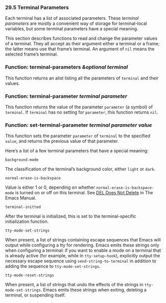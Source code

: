 

### 29.5 Terminal Parameters

Each terminal has a list of associated parameters. These *terminal parameters* are mostly a convenient way of storage for terminal-local variables, but some terminal parameters have a special meaning.

This section describes functions to read and change the parameter values of a terminal. They all accept as their argument either a terminal or a frame; the latter means use that frame’s terminal. An argument of `nil` means the selected frame’s terminal.

### Function: **terminal-parameters** *\&optional terminal*

This function returns an alist listing all the parameters of `terminal` and their values.

### Function: **terminal-parameter** *terminal parameter*

This function returns the value of the parameter `parameter` (a symbol) of `terminal`. If `terminal` has no setting for `parameter`, this function returns `nil`.

### Function: **set-terminal-parameter** *terminal parameter value*

This function sets the parameter `parameter` of `terminal` to the specified `value`, and returns the previous value of that parameter.

Here’s a list of a few terminal parameters that have a special meaning:

`background-mode`

The classification of the terminal’s background color, either `light` or `dark`.

`normal-erase-is-backspace`

Value is either 1 or 0, depending on whether `normal-erase-is-backspace-mode` is turned on or off on this terminal. See [DEL Does Not Delete](https://www.gnu.org/software/emacs/manual/html_node/emacs/DEL-Does-Not-Delete.html#DEL-Does-Not-Delete) in The Emacs Manual.

`terminal-initted`

After the terminal is initialized, this is set to the terminal-specific initialization function.

`tty-mode-set-strings`

When present, a list of strings containing escape sequences that Emacs will output while configuring a tty for rendering. Emacs emits these strings only when configuring a terminal: if you want to enable a mode on a terminal that is already active (for example, while in `tty-setup-hook`), explicitly output the necessary escape sequence using `send-string-to-terminal` in addition to adding the sequence to `tty-mode-set-strings`.

`tty-mode-reset-strings`

When present, a list of strings that undo the effects of the strings in `tty-mode-set-strings`. Emacs emits these strings when exiting, deleting a terminal, or suspending itself.
